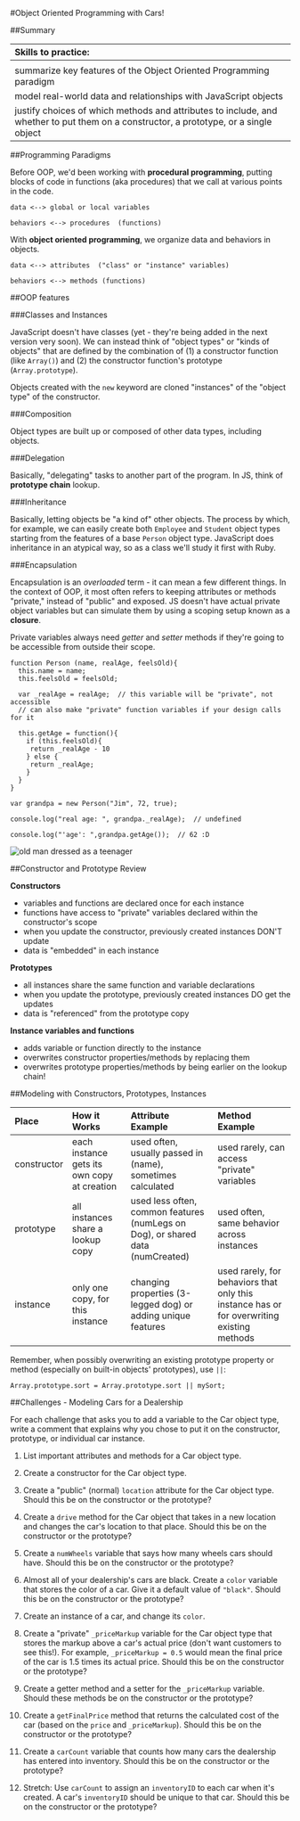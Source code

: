 #Object Oriented Programming with Cars!

##Summary

| Skills to practice: |
| :--- |
|  |
| summarize key features of the Object Oriented Programming paradigm |
| model real-world data and relationships with JavaScript objects |
| justify choices of which methods and attributes to include, and whether to put them on a constructor, a prototype, or a single object |

##Programming Paradigms

<!--
![XKCD goto](https://imgs.xkcd.com/comics/goto.png)
*Dev culture reference: 'goto considered harmful.' Google it LATER.*
-->

Before OOP, we'd been working with **procedural programming**, putting blocks of code in functions (aka procedures) that we call at various points in the code.

```
data <--> global or local variables

behaviors <--> procedures  (functions)

```


With **object oriented programming**, we organize data and behaviors in objects.  

```
data <--> attributes  ("class" or "instance" variables)

behaviors <--> methods (functions)

```

##OOP features

###Classes and Instances

JavaScript doesn't have classes (yet - they're being added in the next version very soon). We can instead think of "object types" or "kinds of objects" that are defined by the combination of (1) a constructor function (like `Array()`) and (2) the constructor function's prototype (`Array.prototype`).

Objects created with the `new` keyword are cloned "instances" of the "object type" of the constructor.

###Composition

Object types are built up or composed of other data types, including objects.

###Delegation

Basically, "delegating" tasks to another part of the program. In JS, think of **prototype chain** lookup.

###Inheritance

Basically, letting objects be "a kind of" other objects. The process by which, for example, we can easily create both `Employee` and `Student` object types starting from the features of a base `Person` object type. JavaScript does inheritance in an atypical way, so as a class we'll study it first with Ruby.


###Encapsulation

Encapsulation is an *overloaded* term - it can mean a few different things.  In the context of OOP, it most often refers to keeping attributes or methods "private," instead of "public" and exposed. JS doesn't have actual private object variables but can simulate them by using a scoping setup known as a **closure**.

Private variables always need *getter* and *setter* methods if they're going to be accessible from outside their scope.

```
function Person (name, realAge, feelsOld){
  this.name = name;
  this.feelsOld = feelsOld;

  var _realAge = realAge;  // this variable will be "private", not accessible
  // can also make "private" function variables if your design calls for it

  this.getAge = function(){
    if (this.feelsOld){
     return _realAge - 10
    } else {
     return _realAge;
    }
  }
}

var grandpa = new Person("Jim", 72, true);

console.log("real age: ", grandpa._realAge);  // undefined

console.log("'age': ",grandpa.getAge());  // 62 :D
```

![old man dressed as a teenager](https://38.media.tumblr.com/106e7e5598f02c6017fb6e146dea465f/tumblr_inline_nimszn3Xft1t98at1.gif)

##Constructor and Prototype Review

**Constructors**

* variables and functions are declared once for each instance
* functions have access to "private" variables declared within the constructor's scope
* when you update the constructor, previously created instances DON'T update
* data is "embedded" in each instance

**Prototypes**

* all instances share the same function and variable declarations
* when you update the prototype, previously created instances DO get the updates
* data is "referenced" from the prototype copy

**Instance variables and functions**

* adds variable or function directly to the instance
* overwrites constructor properties/methods by replacing them
* overwrites prototype properties/methods by being earlier on the lookup chain!

##Modeling with Constructors, Prototypes, Instances

| Place | How it Works | Attribute Example | Method Example |
| :-- | :--- | :--- | :--- |
| constructor | each instance gets its own copy at creation | used often, usually passed in (name), sometimes calculated | used rarely, can access "private" variables |
| prototype | all instances share a lookup copy | used less often, common features (numLegs on Dog), or shared data (numCreated) | used often, same behavior across instances |
| instance | only one copy, for this instance | changing properties (3-legged dog) or adding unique features | used rarely, for behaviors that only this instance has or for overwriting existing methods |

Remember, when possibly overwriting an existing prototype property or method (especially on built-in objects' prototypes), use `||`:

`Array.prototype.sort = Array.prototype.sort || mySort;`

##Challenges - Modeling Cars for a Dealership

For each challenge that asks you to add a variable to the Car object type, write a comment that explains why you chose to put it on the constructor, prototype, or individual car instance.

1. List important attributes and methods for a Car object type.

1. Create a constructor for the Car object type.

1. Create a "public" (normal) `location` attribute for the Car object type.  Should this be on the constructor or the prototype?

1. Create a `drive` method for the Car object that takes in a new location and changes the car's location to that place. Should this be on the constructor or the prototype?

1. Create a `numWheels` variable that says how many wheels cars should have. Should this be on the constructor or the prototype?

1. Almost all of your dealership's cars are black. Create a `color` variable that stores the color of a car. Give it a default value of `"black"`. Should this be on the constructor or the prototype?

1. Create an instance of a car, and change its `color`.

1. Create a "private" `_priceMarkup` variable for the Car object type that stores the markup above a car's actual price (don't want customers to see this!). For example, `_priceMarkup = 0.5` would mean the final price of the car is 1.5 times its actual price. Should this be on the constructor or the prototype?

1. Create a getter method and a setter for the `_priceMarkup` variable.  Should these methods be on the constructor or the prototype?

1. Create a `getFinalPrice` method that returns the calculated cost of the car (based on the `price` and `_priceMarkup`). Should this be on the constructor or the prototype?

1. Create a `carCount` variable that counts how many cars the dealership has entered into inventory.  Should this be on the constructor or the prototype?

1. Stretch: Use `carCount` to assign an `inventoryID` to each car when it's created. A car's `inventoryID` should be unique to that car. Should this be on the constructor or the prototype?


